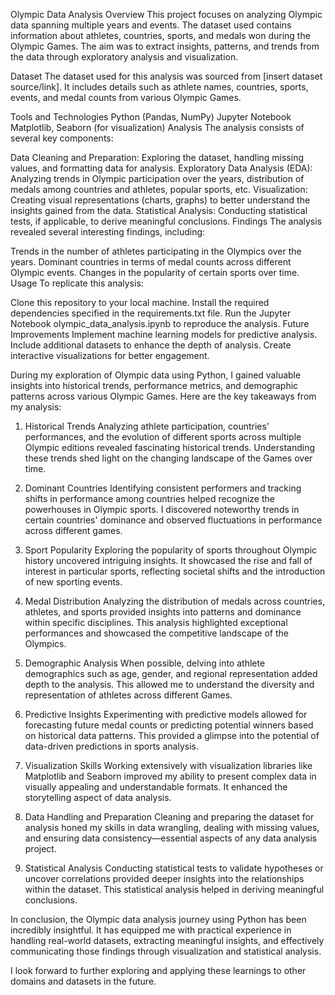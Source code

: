 Olympic Data Analysis
Overview
This project focuses on analyzing Olympic data spanning multiple years and events. The dataset used contains information about athletes, countries, sports, and medals won during the Olympic Games. The aim was to extract insights, patterns, and trends from the data through exploratory analysis and visualization.

Dataset
The dataset used for this analysis was sourced from [insert dataset source/link]. It includes details such as athlete names, countries, sports, events, and medal counts from various Olympic Games.

Tools and Technologies
Python (Pandas, NumPy)
Jupyter Notebook
Matplotlib, Seaborn (for visualization)
Analysis
The analysis consists of several key components:

Data Cleaning and Preparation: Exploring the dataset, handling missing values, and formatting data for analysis.
Exploratory Data Analysis (EDA): Analyzing trends in Olympic participation over the years, distribution of medals among countries and athletes, popular sports, etc.
Visualization: Creating visual representations (charts, graphs) to better understand the insights gained from the data.
Statistical Analysis: Conducting statistical tests, if applicable, to derive meaningful conclusions.
Findings
The analysis revealed several interesting findings, including:

Trends in the number of athletes participating in the Olympics over the years.
Dominant countries in terms of medal counts across different Olympic events.
Changes in the popularity of certain sports over time.
Usage
To replicate this analysis:

Clone this repository to your local machine.
Install the required dependencies specified in the requirements.txt file.
Run the Jupyter Notebook olympic_data_analysis.ipynb to reproduce the analysis.
Future Improvements
Implement machine learning models for predictive analysis.
Include additional datasets to enhance the depth of analysis.
Create interactive visualizations for better engagement.

During my exploration of Olympic data using Python, I gained valuable insights into historical trends, performance metrics, and demographic patterns across various Olympic Games. Here are the key takeaways from my analysis:

1. Historical Trends
Analyzing athlete participation, countries' performances, and the evolution of different sports across multiple Olympic editions revealed fascinating historical trends. Understanding these trends shed light on the changing landscape of the Games over time.

2. Dominant Countries
Identifying consistent performers and tracking shifts in performance among countries helped recognize the powerhouses in Olympic sports. I discovered noteworthy trends in certain countries' dominance and observed fluctuations in performance across different games.

3. Sport Popularity
Exploring the popularity of sports throughout Olympic history uncovered intriguing insights. It showcased the rise and fall of interest in particular sports, reflecting societal shifts and the introduction of new sporting events.

4. Medal Distribution
Analyzing the distribution of medals across countries, athletes, and sports provided insights into patterns and dominance within specific disciplines. This analysis highlighted exceptional performances and showcased the competitive landscape of the Olympics.

5. Demographic Analysis
When possible, delving into athlete demographics such as age, gender, and regional representation added depth to the analysis. This allowed me to understand the diversity and representation of athletes across different Games.

6. Predictive Insights
Experimenting with predictive models allowed for forecasting future medal counts or predicting potential winners based on historical data patterns. This provided a glimpse into the potential of data-driven predictions in sports analysis.

7. Visualization Skills
Working extensively with visualization libraries like Matplotlib and Seaborn improved my ability to present complex data in visually appealing and understandable formats. It enhanced the storytelling aspect of data analysis.

8. Data Handling and Preparation
Cleaning and preparing the dataset for analysis honed my skills in data wrangling, dealing with missing values, and ensuring data consistency—essential aspects of any data analysis project.

9. Statistical Analysis
Conducting statistical tests to validate hypotheses or uncover correlations provided deeper insights into the relationships within the dataset. This statistical analysis helped in deriving meaningful conclusions.

In conclusion, the Olympic data analysis journey using Python has been incredibly insightful. It has equipped me with practical experience in handling real-world datasets, extracting meaningful insights, and effectively communicating those findings through visualization and statistical analysis.

I look forward to further exploring and applying these learnings to other domains and datasets in the future.

